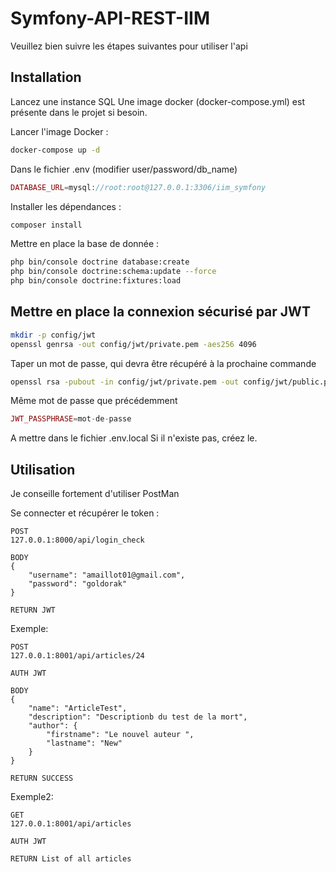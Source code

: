 # Symfony-API-REST-IIM

Veuillez bien suivre les étapes suivantes pour utiliser l'api

## Installation

Lancez une instance SQL
Une image docker (docker-compose.yml) est présente dans le projet si besoin.

Lancer l'image Docker :
```bash
docker-compose up -d
```

Dans le fichier .env (modifier user/password/db_name)
```php
DATABASE_URL=mysql://root:root@127.0.0.1:3306/iim_symfony
```

Installer les dépendances :
```bash
composer install
```

Mettre en place la base de donnée : 
```bash
php bin/console doctrine database:create
php bin/console doctrine:schema:update --force
php bin/console doctrine:fixtures:load
```

## Mettre en place la connexion sécurisé par JWT

```bash
mkdir -p config/jwt
openssl genrsa -out config/jwt/private.pem -aes256 4096
```
Taper un mot de passe, qui devra être récupéré à la prochaine commande
```bash
openssl rsa -pubout -in config/jwt/private.pem -out config/jwt/public.pem
```
Même mot de passe que précédemment

```php
JWT_PASSPHRASE=mot-de-passe
```
A mettre dans le fichier .env.local
Si il n'existe pas, créez le.

## Utilisation
Je conseille fortement d'utiliser PostMan

Se connecter et récupérer le token : 

```
POST
127.0.0.1:8000/api/login_check

BODY
{
	"username": "amaillot01@gmail.com",
	"password": "goldorak"
}

RETURN JWT
```

Exemple:
```
POST
127.0.0.1:8001/api/articles/24

AUTH JWT

BODY
{
    "name": "ArticleTest",
    "description": "Descriptionb du test de la mort",
    "author": {
        "firstname": "Le nouvel auteur ",
        "lastname": "New"
    }
}

RETURN SUCCESS
```

Exemple2:
```
GET
127.0.0.1:8001/api/articles

AUTH JWT

RETURN List of all articles
```
